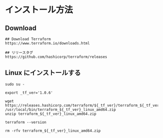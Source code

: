 # インストール方法

## Download

```
## Download Terraform
https://www.terraform.io/downloads.html
```

```
## リリースタグ
https://github.com/hashicorp/terraform/releases
```

## Linux にインストールする

```
sudo su -
```
```
export _tf_ver='1.0.6'

wget https://releases.hashicorp.com/terraform/${_tf_ver}/terraform_${_tf_ver}_linux_amd64.zip /usr/local/bin/terraform_${_tf_ver}_linux_amd64.zip
unzip terraform_${_tf_ver}_linux_amd64.zip
```
```
terraform --version
```
```
rm -rfv terraform_${_tf_ver}_linux_amd64.zip
```
